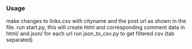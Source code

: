 ### Usage
make changes to links.csv with cityname and the post url as shown in the file.
run start.py, this will create html and corresponding comment data in html/ and json/ for each url
run json_to_csv.py to get filtered csv (tab separated) 
